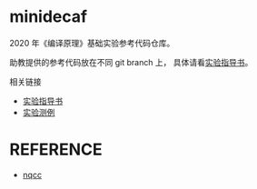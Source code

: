 # minidecaf
2020 年《编译原理》基础实验参考代码仓库。

助教提供的参考代码放在不同 git branch 上，
具体请看[实验指导书](https://decaf-lang.github.io/minidecaf-tutorial/docs/ref/intro.html)。

相关链接
* [实验指导书](https://decaf-lang.github.io/minidecaf-tutorial/)
* [实验测例](https://github.com/decaf-lang/minidecaf-tests)

# REFERENCE
* [nqcc](https://github.com/nlsandler/nqcc)

